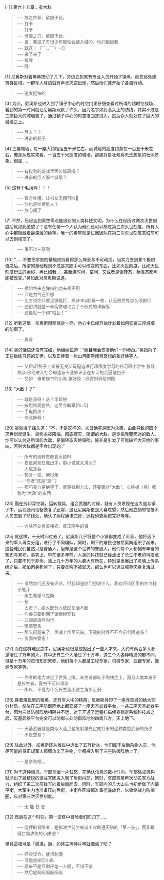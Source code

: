 
[-1] 第六十五章：有大敌
>--- 神之帅斧，留痕于此。<br>
>--- 打卡<br>
>--- 打卡<br>
>--- 沧浪之刀，留痕于此。<br>
>--- 昊：我说了有很少可能性会被入侵的，你们相信我<br>
>--- 就这！（︶︿︶）=凸<br>
>--- 来了来了<br>
>--- 板凳<br>
>--- 鸽<br>

[1] 尼奥斯对着屏幕按动了几下，旁边立刻就有专业人员开始了操纵，而在远处建筑群区域，一群军人耳边就有声音凭空出现，然后他们就开始了各自行动。
>--- 速度挺快的<br>

[3] 为此，尼奥斯也进入到了镇子中心的时空门里仔细查看过所谓的超时空战场，看到的第一时间就让尼奥斯沉默了许久，因为名字如此高大上的防线，其实不过是三座巨大的城墙罢了，通过镇子中心的时空扭曲定进入，然后众人就处在了巨大的城墙之上。
>--- 巨人？？<br>
>--- 进击的耗子<br>

[4] 三座城墙，每一座大约相距五千米左右，而城墙的高度约莫在一百五十米左右，若是从现实来看，一百五十米高度的城墙，那绝对是壮观得无法想象的壮丽景象，但是……
>--- 有权利的游戏里面长城高吗？<br>
>--- 进击的巨人那个城墙？<br>

[5] 这有个毛用啊！！！
>--- 官方吐槽，让书友无槽可吐🐶<br>
>--- 你也是吐槽星人？<br>
>--- 放心鸽了<br>

[7] 不然，已经达到真空零点能级别的人类科技文明，为什么在经历过两次灭世刻度后就如此绝望了？没有任何一个人认为他们还可以熬过第三次灭世刻度，所有人心中都隐藏着最深层的绝望，唯一的希望就是仁凰团队在第三次灭世刻度来临前可以去到塔顶了。
>--- 事不过三原则<br>

[10] “……不要把宇宙的基础规则看得那么神圣与不可动摇，当实力去到某个极限值之后，所谓的基础规则不过是其随手可以改变的东西，比如灭世刻度，比如灭世刻度衍生的余烬，再比如我……甚至连时间，空间，又或者是偏转态，标准态都可能被改变。”昊如此对尼奥斯说道。
>--- 换始终来连弹指的功夫都不用<br>
>--- 只是力气还不够<br>
>--- 比方说你只要足够能打，把zhttty胖揍一顿，让无限世界怎么改都行<br>
>--- 通俗讲就是一拳两饼理论变了个形式的详解版<br>
>--- 通篇就一个词“帕瓦！”<br>

[12] 听到这里，尼奥斯眼睛就是一亮，他心中已经开始计划着如何安排三座城墙的防御了。
>--- 真香<br>

[14] 昊的话语还没有完结，他继续说道：“而且我会安排他们一同参战。”昊指向了正在做练习题的艾伊，以及正捧着一张山河画卷闭目冥想的张好焕等人。
>--- 艾伊:赶鸭子上架被无良父母逼迫进行超限度学习的补习班小学生
张好焕众:已经进入社会却遗忘专业知识正在补习的苦逼傻狍子<br>
>--- 艾伊：奋笔疾书的小黑
张好焕：欣赏妈妈给的图<br>

[18] “大敌！？”
>--- 就是真呀！这个半超脱<br>
>--- 按照常规套路，这里会断章[fn=5]<br>
>--- 手电筒侠！<br>
>--- 快点解释！<br>

[20] 昊就摇了摇头道：“不，不是这样的，末日确实是因为永夜，由此导致的四个灭世刻度诞生，最终永夜降临，彻底寂灭，所谓的大敌，是专指我要面对的敌人，你可以认为这所谓的大敌，是偏转态灭绝保险，除非是引发了可能破坏大灭绝的事端，否则大敌都是不会出现的。”
>--- 所有的偏转态都要灭绝吗<br>
>--- 要是昊现在能出手，那小说就太清淡了<br>
>--- 大敌是昋<br>
>--- 预言一波，地狱星<br>
>--- “作者”还是“真”？<br>
>--- 那巧克力更绝望了，就算找到方法，还要面对“大敌”。次终极（昊）都称为“大敌”的东西<br>

[23] 而在拆卸浮空城，运转载具，组合武器的时候，就有人员发现在这大道与镇子中，远程通讯设备恢复了正常，这让尼奥斯更是大喜过望，然后他立刻带领技术人员去到了防线处，确认了远程通讯完好，远程侦查系统完好等等。
>--- 为啥不让昊直接捏，反正随手的事<br>

[25] 就这样，十天时间过去了，尼奥斯几乎将整个小镇都变成了军营，他将活下来的军人再次分组，进行了不同编队，同时，剩下的难民也被尼奥斯组织了起来，这些难民们虽然只是普通人，但却是这个世界的普通人，他们每个人都拥有丰富的知识与累积，事实上，早在很多年前，人类的科技就已经点出了长生不老的科技点了，只要不死于非命，活上几十万年的人都大有所在，特别是发展出了灵魂上传系统之后，那怕肉身死掉了，只要灵魂不被泯灭，那么也可以通过培养肉身复活过来。
>--- 虽然你们还没有评论，但我知道你们想说什么，我劝评论区里的各位耗子尾汁<br>
>--- 永生希望马克斯<br>
>--- 苟<br>
>--- 太贵了，绝大部分人依然复活不起<br>
>--- 你会员要到期了请继续充钱<br>
>--- 三眼族直呼内行<br>
>--- 堕落警告<br>
>--- 那么问题来了，灵魂上传至云端，下载的时候不开会员会限速吗？<br>
>--- 负面神警告！<br>

[27] 而在这群难民之中，尼奥斯也很是挖掘出了一些人才来，大约有两百多人都是活过了万年的人，其中还有三个人活过了十万年，这三个人各种精通的都不同，但是十万年的资讯知识累积，他们每个人都是工程专家，机械专家，武器专家，能源专家等等。
>--- 作者的笔力决定了世界上限，长生者都处于均线之上，而且人类本身不是长生者，夏虫不可以语冰<br>
>--- 所以，不懂为什么长生流小说主角那么弱<br>

[28] 靠着难民里的精英，还有军人中的精英，尼奥斯拆卸了一座浮空城的绝大部分材质，然后在三座防御阵地上都安装了一座天基武器平台，一共三座天基武器平台，因为三处防御阵地相隔并不远，对于开通了远程扫描侦查锁定系统科技点之后，天基武器平台完全可以防御三处防御阵地的四面八方，天上地下。
>--- 天基武器就是类似人造卫星发射激光定向打击的这种类型武器的统称<br>
>--- 不是空基？<br>

[29] 除此以外，尼奥斯还从难民中选出了五万新兵，他们属于后勤杂物人员，他尽可能的将正规军人都解放出了杂物，全都投入到了三座防御阵地上了。
>--- 是杂务吧。。<br>

[31] 对于这种情况，军部高层一片狂怒，在确认信息的数小时内，军部惩戒机构就派出了最精锐的惩戒军团进入到了后街内部，同时，军部高层再次动员军方战力，组织了第二次前锋军向着后街而去，同时，军部内的几大山头也初步做了内部平衡，大军主力也准备压向后街，主街各区域都准备彻底放弃，以收缩战力防御圈，应对第三次灭世刻度。
>--- 无  能  狂  怒<br>

[32] 然后在这个时刻，第一波塔中冒险者们回归了……
>--- 這裡的冒險者，是指滅世前少被派出攻略通天塔的「第一波」，而非跟隨仁凰攻略的小隊吧？

畢竟這塔可是「崩潰」過，如非主神碎片早就煙滅了吧？<br>
>--- 经典误会，就很刺激<br>
>--- 可能是轮回小队<br>
>--- 原来不是只剩任煌一人啊，不错不错<br>
>--- 然后呢啊啊啊啊啊啊<br>
